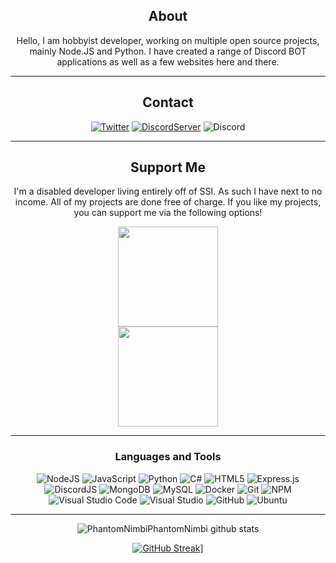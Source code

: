 <div align="center">
  
## About
Hello, I am hobbyist developer, working on multiple open source projects, mainly Node.JS and Python. I have created a range of Discord BOT applications as well as a few websites here and there.

-------------------

## Contact
<a href="https://twitter.com/_Nimbi">![Twitter](https://img.shields.io/badge/_Nimbi-%231DA1F2.svg?style=for-the-badge&logo=Twitter&logoColor=white)</a> <a href="https://discord.me/developer-corner"> ![DiscordServer](https://img.shields.io/discord/801125364218200074?label=Discord%20Server&logo=Discord&colorB=5865F2&style=for-the-badge&logoColor=white)</a> ![Discord](https://img.shields.io/badge/Nimbi%234961-%237289DA.svg?style=for-the-badge&logo=discord&logoColor=white)

-------------------

## Support Me

I'm a disabled developer living entirely off of SSI. As such I have next to no income. All of my projects are done free of charge. If you like my projects, you can support me via the following options!

<a href="https://www.patreon.com/Nimbi">
  <img src="https://c5.patreon.com/external/logo/become_a_patron_button@2x.png" width="160">
</a><br />
<a href="https://paypal.me/JVLewis1988">
  <img src="https://i.imgur.com/Zes9bHO.png" width="160">
</a>

-------------------

### Languages and Tools  
![NodeJS](https://img.shields.io/badge/node.js-%2343853D.svg?style=for-the-badge&logo=node.js&logoColor=white) ![JavaScript](https://img.shields.io/badge/javascript-%23323330.svg?style=for-the-badge&logo=javascript&logoColor=%23F7DF1E) ![Python](https://img.shields.io/badge/python-%2314354C.svg?style=for-the-badge&logo=python&logoColor=white) ![C#](https://img.shields.io/badge/c%23-%23239120.svg?style=for-the-badge&logo=c-sharp&logoColor=white) ![HTML5](https://img.shields.io/badge/html5-%23E34F26.svg?style=for-the-badge&logo=html5&logoColor=white) ![Express.js](https://img.shields.io/badge/express.js-%23404d59.svg?style=for-the-badge&logo=express&logoColor=%2361DAFB) ![DiscordJS](https://img.shields.io/badge/discord.js-%232C3454.svg?style=for-the-badge&logo=Discord&logoColor=Blue) ![MongoDB](https://img.shields.io/badge/MongoDB-%234ea94b.svg?style=for-the-badge&logo=mongodb&logoColor=white) ![MySQL](https://img.shields.io/badge/mysql-%2300f.svg?style=for-the-badge&logo=mysql&logoColor=white) ![Docker](https://img.shields.io/badge/docker-%230db7ed.svg?style=for-the-badge&logo=docker&logoColor=white) ![Git](https://img.shields.io/badge/git-%23F05033.svg?style=for-the-badge&logo=git&logoColor=white) ![NPM](https://img.shields.io/badge/NPM-%23000000.svg?style=for-the-badge&logo=npm&logoColor=white) ![Visual Studio Code](https://img.shields.io/badge/VisualStudioCode-0078d7.svg?style=for-the-badge&logo=visual-studio-code&logoColor=white) ![Visual Studio](https://img.shields.io/badge/VisualStudio-5C2D91.svg?style=for-the-badge&logo=visual-studio&logoColor=white) ![GitHub](https://img.shields.io/badge/github-%23121011.svg?style=for-the-badge&logo=github&logoColor=white) ![Ubuntu](https://img.shields.io/badge/Ubuntu-E95420?style=for-the-badge&logo=ubuntu&logoColor=white)
  
-------------------
  
![PhantomNimbiPhantomNimbi github stats](https://github-readme-stats.vercel.app/api?username=PhantomNimbi&show_icons=true&theme=radical&count_private=true&include_all_commits=true)

[![GitHub Streak](http://github-readme-streak-stats.herokuapp.com?user=PhantomNimbi&theme=radical)](https://git.io/streak-stats)]

 <div>
